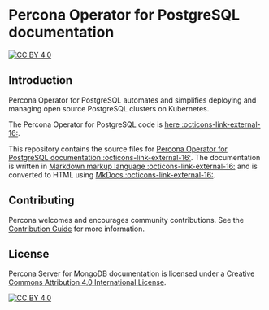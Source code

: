 # Percona Operator for PostgreSQL documentation

[![CC BY 4.0][cc-by-shield]][cc-by]

## Introduction

Percona Operator for PostgreSQL automates and simplifies deploying and managing open source PostgreSQL clusters on Kubernetes. 

The Percona Operator for PostgreSQL code is [here :octicons-link-external-16:](https://github.com/percona/percona-postgresql-operator).

This repository contains the source files for [Percona Operator for PostgreSQL documentation :octicons-link-external-16:](https://docs.percona.com/percona-operator-for-postgresql/index.html). The documentation is written in [Markdown markup language :octicons-link-external-16:](https://en.wikipedia.org/wiki/Markdown) and is converted to HTML using [MkDocs :octicons-link-external-16:](https://www.mkdocs.org/).

## Contributing

Percona welcomes and encourages community contributions. See the [Contribution Guide](CONTRIBUTING.md) for more information.

## License

Percona Server for MongoDB documentation is licensed under a
[Creative Commons Attribution 4.0 International License][cc-by].

[![CC BY 4.0][cc-by-image]][cc-by]

[cc-by]: http://creativecommons.org/licenses/by/4.0/
[cc-by-image]: https://i.creativecommons.org/l/by/4.0/88x31.png
[cc-by-shield]: https://img.shields.io/badge/License-CC%20BY%204.0-lightgrey.svg
